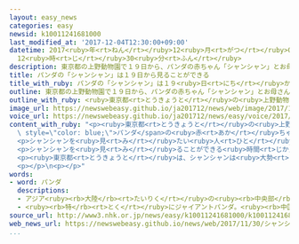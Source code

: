 ```yaml
---
layout: easy_news
categories: easy
newsid: k10011241681000
last_modified_at: '2017-12-04T12:30:00+09:00'
datetime: 2017<ruby>年<rt>ねん</rt></ruby>12<ruby>月<rt>がつ</rt></ruby>04<ruby>日<rt>にち</rt></ruby>
  12<ruby>時<rt>じ</rt></ruby>30<ruby>分<rt>ふん</rt></ruby>
description: 東京都の上野動物園で１９日から、パンダの赤ちゃん「シャンシャン」とお母さんの「シンシン」を一緒に見ることができるようになります。
title: パンダの「シャンシャン」は１９日から見ることができる
title_with_ruby: パンダの「シャンシャン」は１９<ruby>日<rt>にち</rt></ruby>から<ruby>見<rt>み</rt></ruby>ることができる
outline: 東京都の上野動物園で１９日から、パンダの赤ちゃん「シャンシャン」とお母さんの「シンシン」を一緒に見ることができるようになります。
outline_with_ruby: <ruby>東京都<rt>とうきょうと</rt></ruby>の<ruby>上野動物園<rt>うえのどうぶつえん</rt></ruby>で１９<ruby>日<rt>にち</rt></ruby>から、パンダの<ruby>赤<rt>あか</rt></ruby>ちゃん「シャンシャン」とお<ruby>母<rt>かあ</rt></ruby>さんの「シンシン」を<ruby>一緒<rt>いっしょ</rt></ruby>に<ruby>見<rt>み</rt></ruby>ることができるようになります。
image_url: https://newswebeasy.github.io/ja201712/news/web/image/2017/11/30/K10011241681_1711301836_1711301837_01_02.jpg
voice_url: https://newswebeasy.github.io/ja201712/news/easy/voice/2017/12/04/k10011241681000.mp3
content_with_ruby: "<p><ruby>東京都<rt>とうきょうと</rt></ruby>の<ruby>上野動物園<rt>うえのどうぶつえん</rt></ruby>で１９<ruby>日<rt>にち</rt></ruby>から、<span\
  \ style=\"color: blue;\">パンダ</span>の<ruby>赤<rt>あか</rt></ruby>ちゃん「シャンシャン」とお<ruby>母<rt>かあ</rt></ruby>さんの「シンシン」を<ruby>一緒<rt>いっしょ</rt></ruby>に<ruby>見<rt>み</rt></ruby>ることができるようになります。</p>\n\
  <p>シャンシャンを<ruby>見<rt>み</rt></ruby>たい<ruby>人<rt>ひと</rt></ruby>は、<ruby>６日<rt>むいか</rt></ruby>から<ruby>電話<rt>でんわ</rt></ruby>かインターネットで<ruby>予約<rt>よやく</rt></ruby>します。１<ruby>月<rt>がつ</rt></ruby>の<ruby>終<rt>お</rt></ruby>わりまでは、１<ruby>日<rt>にち</rt></ruby>に２０００<ruby>人<rt>にん</rt></ruby>ぐらいが<ruby>見<rt>み</rt></ruby>ることができます。</p>\n\
  <p>シャンシャンを<ruby>見<rt>み</rt></ruby>ることができる<ruby>時間<rt>じかん</rt></ruby>は、<ruby>午前<rt>ごぜん</rt></ruby>９<ruby>時<rt>じ</rt></ruby>４５<ruby>分<rt>ふん</rt></ruby>から<ruby>午後<rt>ごご</rt></ruby>０<ruby>時<rt>じ</rt></ruby>１５<ruby>分<rt>ふん</rt></ruby>までで、１<ruby>日<rt>にち</rt></ruby>に５<ruby>回<rt>かい</rt></ruby>です。<ruby>止<rt>と</rt></ruby>まってゆっくり<ruby>見<rt>み</rt></ruby>ることができる<ruby>時間<rt>じかん</rt></ruby>は１<ruby>分<rt>ぷん</rt></ruby>だけです。<ruby>歩<rt>ある</rt></ruby>きながら<ruby>見<rt>み</rt></ruby>る<ruby>時間<rt>じかん</rt></ruby>を<ruby>足<rt>た</rt></ruby>すと、<ruby>全部<rt>ぜんぶ</rt></ruby>で<ruby>１人<rt>ひとり</rt></ruby>１<ruby>分<rt>ぷん</rt></ruby>から２<ruby>分<rt>ふん</rt></ruby>ぐらいシャンシャンを<ruby>見<rt>み</rt></ruby>ることができそうです。</p>\n\
  <p><ruby>東京都<rt>とうきょうと</rt></ruby>は、シャンシャンは<ruby>大勢<rt>おおぜい</rt></ruby>の<ruby>人<rt>ひと</rt></ruby>に<ruby>見<rt>み</rt></ruby>られるのは<ruby>初<rt>はじ</rt></ruby>めてで、<ruby>疲<rt>つか</rt></ruby>れないようにしたいと<ruby>言<rt>い</rt></ruby>っています。シャンシャンの<ruby>体<rt>からだ</rt></ruby>の<ruby>具合<rt>ぐあい</rt></ruby>がよくないときは、<ruby>見<rt>み</rt></ruby>ることができなくなる<ruby>場合<rt>ばあい</rt></ruby>もあると<ruby>言<rt>い</rt></ruby>っています。</p>\n\
  <p></p>\n<p></p>"
words:
- word: パンダ
  descriptions:
  - アジア<ruby><rb>大陸</rb><rt>たいりく</rt></ruby>の<ruby><rb>中央部</rb><rt>ちゅうおうぶ</rt></ruby>にすむけもの。ジャイアントパンダとレッサーパンダがいる。
  - <ruby><rb>特</rb><rt>とく</rt></ruby>にジャイアントパンダ。<ruby><rb>中国西部</rb><rt>ちゅうごくせいぶ</rt></ruby>の<ruby><rb>山地</rb><rt>さんち</rt></ruby>にすむ。<ruby><rb>体</rb><rt>からだ</rt></ruby>は<ruby><rb>白</rb><rt>しろ</rt></ruby>と<ruby><rb>黒</rb><rt>くろ</rt></ruby>に<ruby><rb>色分</rb><rt>いろわ</rt></ruby>けされて、<ruby><rb>顔</rb><rt>かお</rt></ruby>つきや<ruby><rb>動作</rb><rt>どうさ</rt></ruby>がかわいい。
source_url: http://www3.nhk.or.jp/news/easy/k10011241681000/k10011241681000.html
web_news_url: https://newswebeasy.github.io/news/web/2017/11/30/シャンシャン観覧は1日に最大2000人程度
...
```

